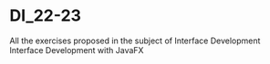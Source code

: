 # DI_22-23
All the exercises proposed in the subject of Interface Development <br>
Interface Development with JavaFX
